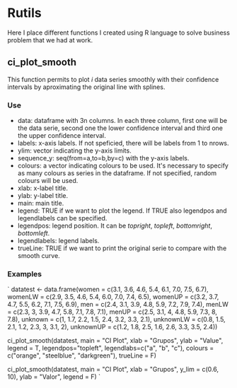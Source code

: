 # Rutils
Here I place different functions I created using R language to solve business problem that we had at work.

## ci_plot_smooth
This function permits to plot _i_ data series smoothly with their confidence intervals by aproximating the original line with splines.

### Use
  - data: dataframe with 3n columns. In each three column, first one will be the data serie, second one the lower confidence interval and third one the upper confidence interval.
  - labels: x-axis labels. If not speficied, there will be labels from 1 to nrows.
  - ylim: vector indicating the y-axis limits.
  - sequence_y: seq(from=a,to=b,by=c) with the y-axis labels. 
  - colours: a vector indicating colours to be used. It's necessary to specify as many colours as series in the dataframe. If not specified, random colours will be used. 
  - xlab: x-label title.
  - ylab: y-label title.
  - main: main title.
  - legend: TRUE if we want to plot the legend. If TRUE also legendpos and legendlabels can be specified.
  - legendpos: legend position. It can be _topright_, _topleft_, _bottomright_, _bottomleft_.
  - legendlabels: legend labels.
  - trueLine: TRUE if we want to print the original serie to compare with the smooth curve.
  
### Examples
`
datatest <- data.frame(women = c(3.1, 3.6, 4.6, 5.4, 6.1, 7.0, 7.5, 6.7),
                       womenLW = c(2.9, 3.5, 4.6, 5.4, 6.0, 7.0, 7.4, 6.5),
                       womenUP = c(3.2, 3.7, 4.7, 5.5, 6.2, 7.1, 7.5, 6.9),
                       men = c(2.4, 3.1, 3.9, 4.8, 5.9, 7.2, 7.9, 7.4),
                       menLW = c(2.3, 3, 3.9, 4.7, 5.8, 7.1, 7.8, 7.1),
                       menUP = c(2.5, 3.1, 4, 4.8, 5.9, 7.3, 8, 7.8),
                       unknown = c(1, 1.7, 2.2, 1.5, 2.4, 3.2, 3.3, 2.1),
                       unknownLW = c(0.8, 1.5, 2.1, 1.2, 2.3, 3, 3.1, 2),
                       unknownUP = c(1.2, 1.8, 2.5, 1.6, 2.6, 3.3, 3.5, 2.4))

ci_plot_smooth(datatest,
         main = "CI Plot",
         xlab = "Grupos",
         ylab = "Value",
         legend = T,
         legendpos="topleft",
         legendlabs=c("a", "b", "c"),
         colours = c("orange", "steelblue", "darkgreen"),
         trueLine = F)
    
ci_plot_smooth(datatest, main = "CI Plot", xlab = "Grupos", y_lim = c(0.6, 10), ylab = "Valor", legend = F)
`

